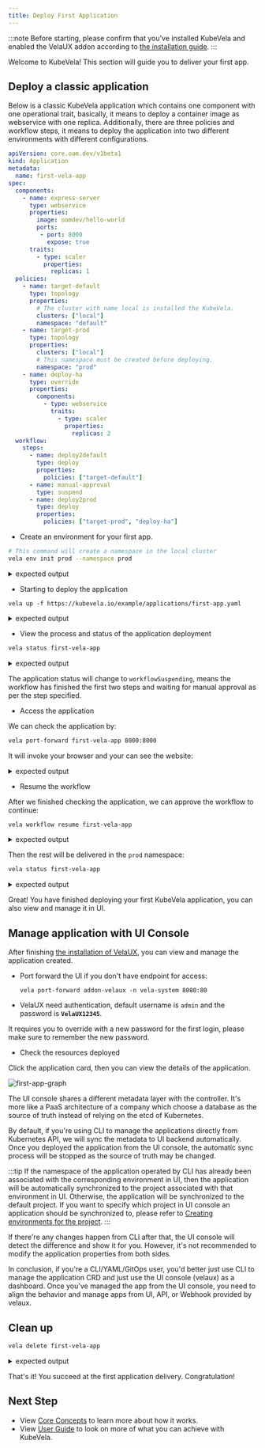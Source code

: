 ```yaml
---
title: Deploy First Application
---
```


:::note
Before starting, please confirm that you've installed KubeVela and enabled the VelaUX addon according to [the installation guide](./install.mdx).
:::

Welcome to KubeVela! This section will guide you to deliver your first app.

## Deploy a classic application

Below is a classic KubeVela application which contains one component with one operational trait, basically, it means to deploy a container image as webservice with one replica. Additionally, there are three policies and workflow steps, it means to deploy the application into two different environments with different configurations.

```yaml
apiVersion: core.oam.dev/v1beta1
kind: Application
metadata:
  name: first-vela-app
spec:
  components:
    - name: express-server
      type: webservice
      properties:
        image: oamdev/hello-world
        ports:
         - port: 8000
           expose: true
      traits:
        - type: scaler
          properties:
            replicas: 1
  policies:
    - name: target-default
      type: topology
      properties:
        # The cluster with name local is installed the KubeVela.
        clusters: ["local"]
        namespace: "default"
    - name: target-prod
      type: topology
      properties:
        clusters: ["local"]
        # This namespace must be created before deploying.
        namespace: "prod"
    - name: deploy-ha
      type: override
      properties:
        components:
          - type: webservice
            traits:
              - type: scaler
                properties:
                  replicas: 2
  workflow:
    steps:
      - name: deploy2default
        type: deploy
        properties:
          policies: ["target-default"]
      - name: manual-approval
        type: suspend
      - name: deploy2prod
        type: deploy
        properties:
          policies: ["target-prod", "deploy-ha"]
```

* Create an environment for your first app.

```bash
# This command will create a namespace in the local cluster
vela env init prod --namespace prod
```

<details>
<summary>expected output</summary>

```console
environment prod with namespace prod created
```
</details>

* Starting to deploy the application

```
vela up -f https://kubevela.io/example/applications/first-app.yaml
```

<details>
<summary>expected output</summary>

```console
Applying an application in vela K8s object format...
I0516 15:45:18.123356   27156 apply.go:107] "creating object" name="first-vela-app" resource="core.oam.dev/v1beta1, Kind=Application"
✅ App has been deployed 🚀🚀🚀
    Port forward: vela port-forward first-vela-app
             SSH: vela exec first-vela-app
         Logging: vela logs first-vela-app
      App status: vela status first-vela-app
        Endpoint: vela status first-vela-app --endpoint
Application prod/first-vela-app applied.
```
</details>

* View the process and status of the application deployment

```bash
vela status first-vela-app
```

<details>
<summary>expected output</summary>

```console
About:

  Name:      	first-vela-app
  Namespace: 	prod
  Created at:	2022-05-16 15:45:18 +0800 CST
  Status:    	workflowSuspending

Workflow:

  ...

Services:

  - Name: express-server
    Cluster: local  Namespace: default
    Type: webservice
    Healthy Ready:1/1
    Traits:
      ✅ scaler
```
</details>

The application status will change to `workflowSuspending`, means the workflow has finished the first two steps and waiting for manual approval as per the step specified.

* Access the application

We can check the application by:

```bash
vela port-forward first-vela-app 8000:8000
```

It will invoke your browser and your can see the website:

<details>
<summary>expected output</summary>

```
<xmp>
Hello KubeVela! Make shipping applications more enjoyable. 

...snip...
```
</details>

* Resume the workflow

After we finished checking the application, we can approve the workflow to continue:

```bash
vela workflow resume first-vela-app
```

<details>
<summary>expected output</summary>

```console
Successfully resume workflow: first-vela-app
```
</details>

Then the rest will be delivered in the `prod` namespace:

```bash
vela status first-vela-app
```

<details>
<summary>expected output</summary>

```console
About:

  Name:      	first-vela-app
  Namespace: 	prod
  Created at:	2022-05-16 15:45:18 +0800 CST
  Status:    	running

Workflow:

  ...snipt...

Services:

  - Name: express-server
    Cluster: local  Namespace: prod
    Type: webservice
    Healthy Ready:2/2
    Traits:
      ✅ scaler
  - Name: express-server
    Cluster: local  Namespace: default
    Type: webservice
    Healthy Ready:1/1
    Traits:
      ✅ scaler
```
</details>

Great! You have finished deploying your first KubeVela application, you can also view and manage it in UI.

## Manage application with UI Console

After finishing [the installation of VelaUX](./install.mdx#2-install-velaux), you can view and manage the application created.

* Port forward the UI if you don't have endpoint for access:
  ```
  vela port-forward addon-velaux -n vela-system 8080:80
  ```

* VelaUX need authentication, default username is `admin` and the password is **`VelaUX12345`**.

It requires you to override with a new password for the first login, please make sure to remember the new password.

* Check the resources deployed

Click the application card, then you can view the details of the application.

![first-app-graph](https://static.kubevela.net/images/1.5/first-app-graph.jpg)

The UI console shares a different metadata layer with the controller. It's more like a PaaS architecture of a company which choose a database as the source of truth instead of relying on the etcd of Kubernetes.

By default, if you're using CLI to manage the applications directly from Kubernetes API, we will sync the metadata to UI backend automatically. Once you deployed the application from the UI console, the automatic sync process will be stopped as the source of truth may be changed.

:::tip
If the namespace of the application operated by CLI has already been associated with the corresponding environment in UI, then the application will be automatically synchronized to the project associated with that environment in UI. Otherwise, the application will be synchronized to the default project.
If you want to specify which project in UI console an application should be synchronized to, please refer to [Creating environments for the project](how-to/dashboard/user/project.md#creating-environments-for-the-project).
:::

If there're any changes happen from CLI after that, the UI console will detect the difference and show it for you. However, it's not recommended to modify the application properties from both sides.

In conclusion, if you're a CLI/YAML/GitOps user, you'd better just use CLI to manage the application CRD and just use the UI console (velaux) as a dashboard. Once you've managed the app from the UI console, you need to align the behavior and manage apps from UI, API, or Webhook provided by velaux.

## Clean up

```bash
vela delete first-vela-app
```

<details>
<summary>expected output</summary>

```console
Deleting Application "first-vela-app"
app "first-vela-app" deleted from namespace "prod"
```
</details>

That's it! You succeed at the first application delivery. Congratulation!

## Next Step

- View [Core Concepts](./getting-started/core-concept.md) to learn more about how it works.
- View [User Guide](./tutorials/webservice.mdx) to look on more of what you can achieve with KubeVela.
